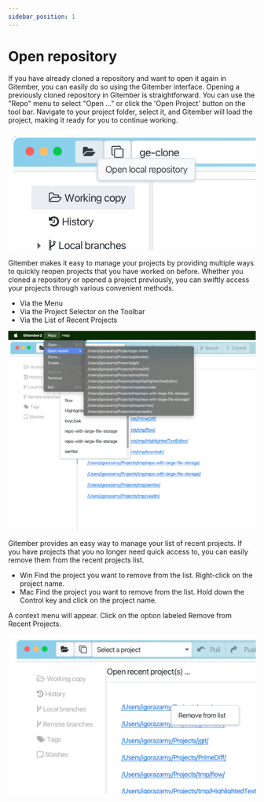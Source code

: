 ```yaml
---
sidebar_position: 1
---
```


# Open repository

If you have already cloned a repository and want to open it again in Gitember, 
you can easily do so using the Gitember interface. Opening a previously cloned repository 
in Gitember is straightforward. You can use the "Repo" menu to select "Open ..." or click 
the 'Open Project' button on the tool bar. 
Navigate to your project folder, select it, and Gitember will load the project, 
making it ready for you to continue working.

![Open](repo-open.png)

Gitember makes it easy to manage your projects by providing multiple ways to quickly 
reopen projects that you have worked on before. Whether you cloned a repository or opened 
a project previously, you can swiftly access your projects through various convenient methods.

* Via the Menu
* Via the Project Selector on the Toolbar
* Via the List of Recent Projects

![Reopen](repo-reopen.png)

Gitember provides an easy way to manage your list of recent projects. If you have projects that you no longer need quick 
access to, you can easily remove them from the recent projects list.

* Win Find the project you want to remove from the list. Right-click on the project name.
* Mac Find the project you want to remove from the list. Hold down the Control key and click on the project name.

A context menu will appear. Click on the option labeled Remove from Recent Projects.

![Clean](list-clean.png)


